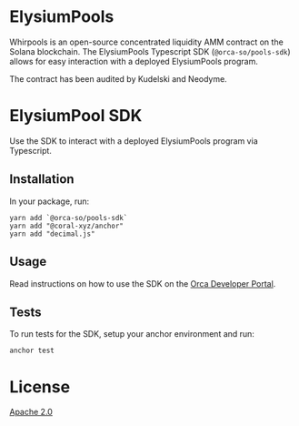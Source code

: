 # ElysiumPools

Whirpools is an open-source concentrated liquidity AMM contract on the Solana blockchain.
The ElysiumPools Typescript SDK (`@orca-so/pools-sdk`) allows for easy interaction with a deployed ElysiumPools program.

The contract has been audited by Kudelski and Neodyme.

# ElysiumPool SDK

Use the SDK to interact with a deployed ElysiumPools program via Typescript.

## Installation

In your package, run:

```
yarn add `@orca-so/pools-sdk`
yarn add "@coral-xyz/anchor"
yarn add "decimal.js"
```

## Usage

Read instructions on how to use the SDK on the [Orca Developer Portal](https://orca-so.gitbook.io/orca-developer-portal/orca/welcome).

## Tests

To run tests for the SDK, setup your anchor environment and run:

```
anchor test
```

# License

[Apache 2.0](https://choosealicense.com/licenses/apache-2.0/)

